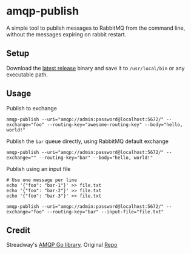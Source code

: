 # amqp-publish

A simple tool to publish messages to RabbitMQ from the command line, without the messages expiring on rabbit restart.

## Setup

Download the [latest release](https://github.com/Plexmation/amqp-publish/releases) binary and save it to `/usr/local/bin` or any executable path.

## Usage

Publish to exchange

```SHELL
amqp-publish --uri="amqp://admin:password@localhost:5672/" --exchange="foo" --routing-key="awesome-routing-key" --body="hello, world!"
```

Publish the `bar` queue directly, using RabbitMQ default exchange

```SHELL
amqp-publish --uri="amqp://admin:password@localhost:5672/" --exchange="" --routing-key="bar" --body="hello, world!"
```

Publish using an input file

```SHELL
# Use one message per line
echo '{"foo": "bar-1"}' >> file.txt
echo '{"foo": "bar-2"}' >> file.txt
echo '{"foo": "bar-3"}' >> file.txt

amqp-publish --uri="amqp://admin:password@localhost:5672/" --exchange="foo" --routing-key="bar" --input-file="file.txt"
```

## Credit

Streadway's [AMQP Go library](https://github.com/streadway/amqp).
Original [Repo](https://github.com/selency/amqp-publish)
